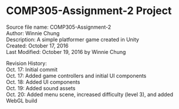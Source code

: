 # COMP305-Assignment-2 Project

Source file name: COMP305-Assignment-2  
Author: Winnie Chung  
Description: A simple platformer game created in Unity  
Created: October 17, 2016  
Last Modified: October 19, 2016 by Winnie Chung  
  
Revision History:  
Oct. 17: Initial commit  
Oct. 17: Added game controllers and initial UI components  
Oct. 18: Added UI components  
Oct. 19: Added sound assets  
Oct. 20: Added menu scene, increased difficulty (level 3), and added WebGL build    